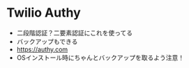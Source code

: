 # Twilio Authy

- 二段階認証？二要素認証にこれを使ってる
- バックアップもできる
- https://authy.com
- OSインストール時にちゃんとバックアップを取るよう注意！

